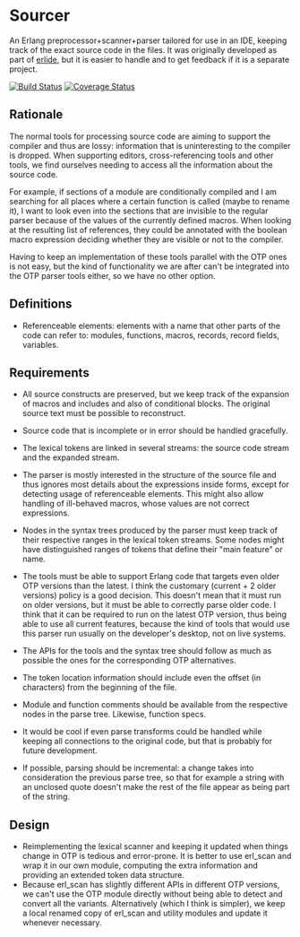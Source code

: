 # Sourcer 

An Erlang preprocessor+scanner+parser tailored for use in an IDE, keeping track of the exact source code in the files. It was originally developed as part of [erlide](https://github.com/erlide/erlide), but it is easier to handle and to get feedback if it is a separate project.

[![Build Status](https://travis-ci.org/erlide/sourcer.svg?branch=master)](https://travis-ci.org/erlide/sourcer) [![Coverage Status](https://coveralls.io/repos/erlide/sourcer/badge.svg?branch=master&service=github)](https://coveralls.io/github/erlide/sourcer?branch=master)

## Rationale

The normal tools for processing source code are aiming to support the compiler and thus are lossy: information that is uninteresting to the compiler is dropped. When supporting editors, cross-referencing tools and other tools, we find ourselves needing to access all the information about the source code.

For example, if sections of a module are conditionally compiled and I am searching for all places where a certain function is called (maybe to rename it), I want to look even into the sections that are invisible to the regular parser because of the values of the currently defined macros. When looking at the resulting list of references, they could be annotated with the boolean macro expression deciding whether they are visible or not to the compiler.

Having to keep an implementation of these tools parallel with the OTP ones is not easy, but the kind of functionality we are after can't be integrated into the OTP parser tools either, so we have no other option. 

## Definitions

* Referenceable elements: elements with a name that other parts of the code can refer to: modules, functions, macros, records, record fields, variables. 

## Requirements

* All source constructs are preserved, but we keep track of the expansion of macros and includes and also of conditional blocks. The original source text must be possible to reconstruct.
* Source code that is incomplete or in error should be handled gracefully. 
* The lexical tokens are linked in several streams: the source code stream and the expanded stream.
* The parser is mostly interested in the structure of the source file and thus ignores most details about the expressions inside forms, except for detecting usage of referenceable elements. This might also allow handling of ill-behaved macros, whose values are not correct expressions.
* Nodes in the syntax trees produced by the parser must keep track of their respective ranges in the lexical token streams. Some nodes might have distinguished ranges of tokens that define their "main feature" or name.
* The tools must be able to support Erlang code that targets even older OTP versions than the latest. I think the customary (current + 2 older versions) policy is a good decision. This doesn't mean that it must run on older versions, but it must be able to correctly parse older code. I think that it can be required to run on the latest OTP version, thus being able to use all current features, because the kind of tools that would use this parser run usually on the developer's desktop, not on live systems. 
* The APIs for the tools and the syntax tree should follow as much as possible the ones for the corresponding OTP alternatives.
* The token location information should include even the offset (in characters) from the beginning of the file. 
* Module and function comments should be available from the respective nodes in the parse tree. Likewise, function specs. 

* It would be cool if even parse transforms could be handled while keeping all connections to the original code, but that is probably for future development. 
* If possible, parsing should be incremental: a change takes into consideration the previous parse tree, so that for example a string with an unclosed quote doesn't make the rest of the file appear as being part of the string.

## Design

* Reimplementing the lexical scanner and keeping it updated when things change in OTP is tedious and error-prone. It is better to use erl_scan and wrap it in our own module, computing the extra information and providing an extended token data structure.
* Because erl_scan has slightly different APIs in different OTP versions, we can't use the OTP module directly without being able to detect and convert all the variants. Alternatively (which I think is simpler), we keep a local renamed copy of erl_scan and utility modules and update it whenever necessary.

